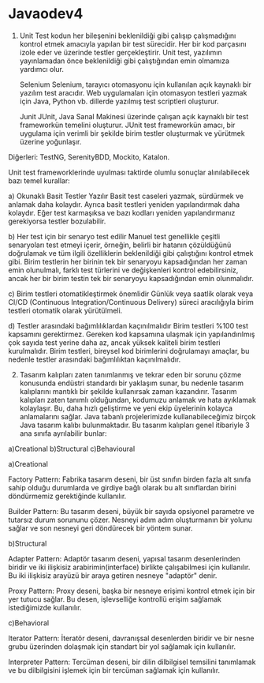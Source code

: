 # Javaodev4

1)	Unit Test kodun her bileşenini beklenildiği gibi çalışıp çalışmadığını kontrol etmek amacıyla yapılan bir test sürecidir. Her bir kod parçasını izole eder ve üzerinde testler gerçekleştirir. Unit test, yazılımın yayınlamadan önce beklenildiği gibi çalıştığından emin olmamıza yardımcı olur.

  	Selenium
Selenium, tarayıcı otomasyonu için kullanılan açık kaynaklı bir yazılım test aracıdır. Web uygulamaları için otomasyon testleri yazmak için Java, Python vb. dillerde yazılmış test scriptleri oluşturur.

  	Junit
JUnit, Java Sanal Makinesi üzerinde çalışan açık kaynaklı bir test frameworkün temelini oluşturur. JUnit test frameworkün amacı, bir uygulama için verimli bir şekilde birim testler oluşturmak ve yürütmek üzerine yoğunlaşır.

Diğerleri: TestNG, SerenityBDD, Mockito, Katalon.
     
  Unit test frameworklerinde uyulması taktirde olumlu sonuçlar alınılabilecek bazı temel kurallar:

a) Okunaklı Basit Testler Yazılır
Basit test caseleri yazmak, sürdürmek ve anlamak daha kolaydır. Ayrıca basit testleri yeniden yapılandırmak daha kolaydır. Eğer test karmaşıksa ve bazı kodları yeniden yapılandırmanız gerekiyorsa testler bozulabilir.

b) Her test için bir senaryo test edilir
Manuel test genellikle çeşitli senaryoları test etmeyi içerir, örneğin, belirli bir hatanın çözüldüğünü doğrulamak ve tüm ilgili özelliklerin beklenildiği gibi çalıştığını kontrol etmek gibi. Birim testlerin her birinin tek bir senaryoyu kapsadığından her zaman emin olunulmalı, farklı test türlerini ve değişkenleri kontrol edebilirsiniz, ancak her bir birim testin tek bir senaryoyu kapsadığından emin olunmalıdır.



c) Birim testleri otomatikleştirmek önemlidir
Günlük veya saatlik olarak veya CI/CD (Continuous Integration/Continuous Delivery) süreci aracılığıyla birim testleri otomatik olarak yürütülmeli.

d) Testler arasındaki bağımlılıklardan kaçınılmalıdır
Birim testleri %100 test kapsamını gerektirmez. Gereken kod kapsamına ulaşmak için yapılandırılmış çok sayıda test yerine daha az, ancak yüksek kaliteli birim testleri kurulmalıdır. Birim testleri, bireysel kod birimlerini doğrulamayı amaçlar, bu nedenle testler arasındaki bağımlılıktan kaçınılmalıdır.


2) Tasarım kalıpları zaten tanımlanmış ve tekrar eden bir sorunu çözme konusunda endüstri standardı bir yaklaşım sunar, bu nedenle tasarım kalıplarını mantıklı bir şekilde kullanırsak zaman kazandırır. Tasarım kalıpları zaten tanımlı olduğundan, kodumuzu anlamak ve hata ayıklamak kolaylaşır. Bu, daha hızlı geliştirme ve yeni ekip üyelerinin kolayca anlamalarını sağlar. Java tabanlı projelerimizde kullanabileceğimiz birçok Java tasarım kalıbı bulunmaktadır. Bu tasarım kalıpları genel itibariyle 3 ana sınıfa ayrılabilir bunlar:

a)Creational                                b)Structural                                  c)Behavioural

a)Creational

Factory Pattern: Fabrika tasarım deseni, bir üst sınıfın birden fazla alt sınıfa sahip olduğu durumlarda ve girdiye bağlı olarak bu alt sınıflardan birini döndürmemiz gerektiğinde kullanılır.

Builder Pattern: Bu tasarım deseni, büyük bir sayıda opsiyonel parametre ve tutarsız durum sorununu çözer. Nesneyi adım adım oluşturmanın bir yolunu sağlar ve son nesneyi geri döndürecek bir yöntem sunar.



b)Structural

Adapter Pattern: Adaptör tasarım deseni, yapısal tasarım desenlerinden biridir ve iki ilişkisiz arabirimin(interface) birlikte çalışabilmesi için kullanılır. Bu iki ilişkisiz arayüzü bir araya getiren nesneye "adaptör" denir.

Proxy Pattern: Proxy deseni, başka bir nesneye erişimi kontrol etmek için bir yer tutucu sağlar. Bu desen, işlevselliğe kontrollü erişim sağlamak istediğimizde kullanılır.

c)Behavioral

Iterator Pattern: İteratör deseni, davranışsal desenlerden biridir ve bir nesne grubu üzerinden dolaşmak için standart bir yol sağlamak için kullanılır.

Interpreter Pattern: Tercüman deseni, bir dilin dilbilgisel temsilini tanımlamak ve bu dilbilgisini işlemek için bir tercüman sağlamak için kullanılır.






